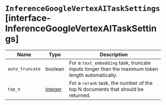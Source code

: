 # `InferenceGoogleVertexAITaskSettings` [interface-InferenceGoogleVertexAITaskSettings]

| Name | Type | Description |
| - | - | - |
| `auto_truncate` | boolean | For a `text_embedding` task, truncate inputs longer than the maximum token length automatically. |
| `top_n` | [integer](./integer.md) | For a `rerank` task, the number of the top N documents that should be returned. |

